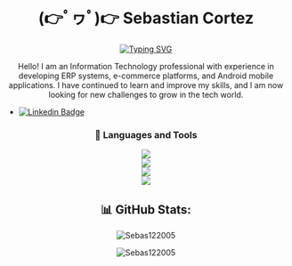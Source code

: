 # <h1 align= center> (👉ﾟヮﾟ)👉 Sebastian Cortez </h1>

<p align=center>
<a href="https://git.io/typing-svg"><img src="https://readme-typing-svg.demolab.com?font=Fira+Code&weight=600&pause=1000&color=00FFE0&center=true&width=435&lines=Full-Stack+Developer;Backend+Developer;Database+Administrator;Android+Developer" alt="Typing SVG" /></a></p> 

<p align=center>Hello! I am an Information Technology professional with experience in developing ERP systems, e-commerce platforms, and Android mobile applications. I have continued to learn and improve my skills, and I am now looking for new challenges to grow in the tech world.</p>

- [![Linkedin Badge](https://img.shields.io/badge/-Sebastian_Cortez-0e76a8?style=flat&labelColor=0e76a8&logo=linkedin&logoColor=white)](https://www.linkedin.com/in/sebastian-cortez-cotos)


### <h3 align=center> 🧰 Languages and Tools </h3>
<p align="center">
    <img src="https://skillicons.dev/icons?i=py,java,kotlin,html,css,js,git,ts,cs" />
  <br>
    <img src="https://skillicons.dev/icons?i=mysql,firebase,mongodb" />
 <br>
    <img src="https://skillicons.dev/icons?i=nodejs,flask,django,angular,react,bootstrap,express,spring" />
 <br>
    <img src="https://skillicons.dev/icons?i=androidstudio,postman,powershell,qt,sublime,vscode,visualstudio" />
</p>

<div align="center">
	<h2>📊 GitHub Stats:</h2>
		<p align="center" ><img src="https://github-readme-stats.vercel.app/api/top-langs?username=Sebas122005&theme=merko&hide_border=false&show_icons=true&locale=en&layout=compact" alt="Sebas122005" /></p>
		<p align="center" ><img src="https://streak-stats.demolab.com?user=Sebas122005&theme=dark&border_radius=7.8" alt="Sebas122005" /></p>
</div>


